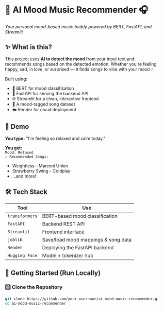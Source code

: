 # 🎵 AI Mood Music Recommender 🎧  
_Your personal mood-based music buddy powered by BERT, FastAPI, and Streamlit_

## ✨ What is this?

This project uses **AI to detect the mood** from your input text and recommends songs based on the detected emotion. Whether you're feeling happy, sad, in love, or surprised — it finds songs to vibe with your mood 🎶

Built using:

- 🤖 BERT for mood classification
- 🚀 FastAPI for serving the backend API
- 🌐 Streamlit for a clean, interactive frontend
- 🎼 A mood-tagged song dataset
- ☁️ Render for cloud deployment

## 📸 Demo

**You type:**  "I'm feeling so relaxed and calm today."


**You get:**  
`Mood: Relaxed`  
`🎶 Recommended Songs:`  
- Weightless – Marconi Union  
- Strawberry Swing – Coldplay  
- ...and more!

## 🛠️ Tech Stack

| Tool               | Use                                      |
|--------------------|-------------------------------------------|
| `transformers`     | BERT-based mood classification            |
| `FastAPI`          | Backend REST API                          |
| `Streamlit`        | Frontend interface                        |
| `joblib`           | Save/load mood mappings & song data       |
| `Render`           | Deploying the FastAPI backend             |
| `Hugging Face`     | Model + tokenizer hub                     |

## 🚀 Getting Started (Run Locally)

### 1️⃣ Clone the Repository

```bash
git clone https://github.com/your-username/ai-mood-music-recommender.git
cd ai-mood-music-recommender

